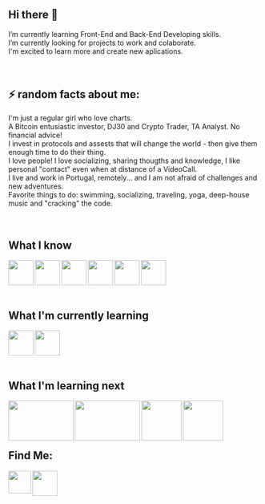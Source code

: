 ## Hi there 👋  ##
<div>
    I’m currently learning Front-End and Back-End Developing skills.<br>
    I’m currently looking for projects to work and colaborate.<br>
    I'm excited to learn more and create new aplications.
</div>
<br>
<br>

## ⚡ random facts about me:  ##
<div>
    I'm just a regular girl who love charts.<br>
    A Bitcoin entusiastic investor, DJ30 and Crypto Trader, TA Analyst. No financial advice!<br>
    I invest in protocols and assests that will change the world - then give them enough time to do their thing.<br>
    I love people! I love socializing, sharing thougths and knowledge, I like personal "contact" even when at distance of a VideoCall. <br>
    I live and work in Portugal, remotely... and I am not afraid of challenges and new adventures.<br>
    Favorite things to do: swimming, socializing, traveling, yoga, deep-house music and "cracking" the code.<br>
</div>    
<br>        
<br>    
  
## What I know ## 
<div>
  <img align="left" width="50" height="50" src='https://user-images.githubusercontent.com/64487769/129619433-52ea163e-7158-4a4e-8945-d07e8a3fa222.png'>
  <img align="left" width="50" height="50" src='https://user-images.githubusercontent.com/64487769/129619883-20dab533-4c88-42e0-8b35-e16d8c48e467.png'>
  <img align="left" width="50" height="50" src='https://user-images.githubusercontent.com/64487769/129619929-4dd98aee-9429-432c-9924-1603d633b078.png'>
  <img align="left" width="50" height="50" src='https://user-images.githubusercontent.com/64487769/129619967-02de5112-8b64-4c2f-8e07-09382945e2ee.png'>
  <img align="left" width="50" height="50" src='https://user-images.githubusercontent.com/64487769/129619978-1027ef83-7b12-4b10-a19b-0434867f94ce.png'>
  <img align="left" width="50" height="50" src='https://user-images.githubusercontent.com/64487769/129619999-66eb2e41-a284-4f10-a726-e705098d5b10.png'>
  <br>
  <br>
</div>
<br>
<br>

## What I'm currently learning ## 
<div>
  <img align="left" width="50" height="50" src='https://user-images.githubusercontent.com/64487769/129619978-1027ef83-7b12-4b10-a19b-0434867f94ce.png'>
  <img align="left" width="50" height="50" src='https://user-images.githubusercontent.com/64487769/129619999-66eb2e41-a284-4f10-a726-e705098d5b10.png'>
  <br>
  <br>
</div>
<br>
<br>

## What I'm learning next ## 
<div>
  <img align="left" width="130" height="80" src='https://user-images.githubusercontent.com/64487769/129627367-9e37e50f-f93c-495c-9bb7-7364010d70fd.png'>
  <img align="left" width="130" height="80" src='https://user-images.githubusercontent.com/64487769/129627403-332687c5-85ab-440e-8f79-06f228969478.png'>
  <img align="left" width="80" height="80" src='https://user-images.githubusercontent.com/64487769/129627444-194a8ac5-8e51-4d1b-8aa1-58ef4d7e2d8c.png'>
  <img align="left" width="80" height="80" src='https://user-images.githubusercontent.com/64487769/129627468-0e150d1a-14e4-461f-b590-4cf4a60cff10.png'>
  <br>
  <br>
</div>
<br>
<br>

## Find Me: ##
  <div>
        <a href="https://www.linkedin.com/in/anaaraujo/">
           <img align="left" width="45" height="45" src='https://user-images.githubusercontent.com/64487769/129624210-f316fbe6-2984-4519-ba19-a266339dd2a7.png'>
        </a>
        <a href="mailto:asaraujo.ndlx@gmail.com">
           <img align="left" width="50" height="50" src='https://user-images.githubusercontent.com/64487769/129623823-4afa3249-4334-4a81-b5a4-3b75e64b2530.png'>
        </a>
  </div>
